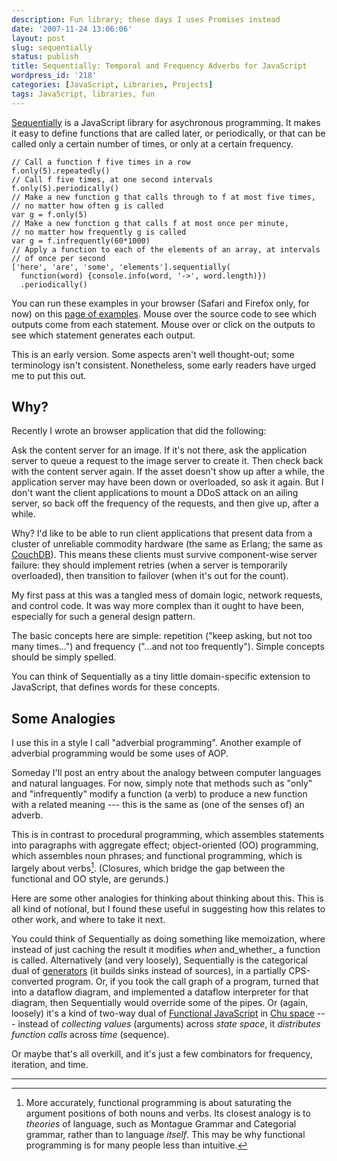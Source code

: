 ```yaml
---
description: Fun library; these days I uses Promises instead
date: '2007-11-24 13:06:06'
layout: post
slug: sequentially
status: publish
title: Sequentially: Temporal and Frequency Adverbs for JavaScript
wordpress_id: '218'
categories: [JavaScript, Libraries, Projects]
tags: JavaScript, libraries, fun
---
```


[Sequentially](/sources/javascript/sequentially) is a JavaScript library for asychronous programming.  It makes it easy to define functions that are called later, or periodically, or that can be called only a certain number of times, or only at a certain frequency.

<!-- more -->

    // Call a function f five times in a row
    f.only(5).repeatedly()
    // Call f five times, at one second intervals
    f.only(5).periodically()
    // Make a new function g that calls through to f at most five times,
    // no matter how often g is called
    var g = f.only(5)
    // Make a new function g that calls f at most once per minute,
    // no matter how frequently g is called
    var g = f.infrequently(60*1000)
    // Apply a function to each of the elements of an array, at intervals
    // of once per second
    ['here', 'are', 'some', 'elements'].sequentially(
      function(word) {console.info(word, '->', word.length)})
      .periodically()

You can run these examples in your browser (Safari and Firefox only, for now) on this [page of examples](/sources/javascript/sequentially).  Mouse over the source code to see which outputs come from each statement.  Mouse over or click on the outputs to see which statement generates each output.

This is an early version.  Some aspects aren't well thought-out; some terminology isn't consistent.  Nonetheless, some early readers have urged me to put this out.

## Why?

Recently I wrote an browser application that did the following:

Ask the content server for an image.  If it's not there, ask the application server to queue a request to the image server to create it.  Then check back with the content server again.  If the asset doesn't show up after a while, the application server may have been down or overloaded, so ask it again.  But I don't want the client applications to mount a DDoS attack on an ailing server, so back off the frequency of the requests, and then give up, after a while.

Why?  I'd like to be able to run client applications that present data from a cluster of unreliable commodity hardware (the same as Erlang; the same as [CouchDB](http://couchdb.org)).   This means these clients must survive component-wise server failure: they should implement retries (when a server is temporarily overloaded), then transition to failover (when it's out for the count).

My first pass at this was a tangled mess of domain logic, network requests, and control code.  It was way more complex than it ought to have been, especially for such a general design pattern.

The basic concepts here are simple: repetition ("keep asking, but not too many times...") and frequency ("...and not too frequently").  Simple concepts should be simply spelled.

You can think of Sequentially as a tiny little domain-specific extension to JavaScript, that defines words for these concepts.

## Some Analogies

I use this in a style I call "adverbial programming".  Another example of adverbial programming would be some uses of AOP.

Someday I'll post an entry about the analogy between computer languages and natural languages.  For now, simply note that methods such as "only" and "infrequently" modify a function (a verb) to produce a new function with a related meaning --- this is the same as (one of the senses of) an adverb.

This is in contrast to procedural programming, which assembles statements into paragraphs with aggregate effect; object-oriented (OO) programming, which assembles noun phrases; and functional programming, which is largely about verbs[^1].  (Closures, which bridge the gap between the functional and OO style, are gerunds.)

Here are some other analogies for thinking about thinking about this.  This is all kind of notional, but I found these useful in suggesting how this relates to other work, and where to take it next.

You could think of Sequentially as doing something like memoization, where instead of just caching the result it modifies _when_ and_whether_ a function is called.  Alternatively (and very loosely), Sequentially is the categorical dual of [generators](http://en.wikipedia.org/wiki/Generator_%28computer_science%29) (it builds sinks instead of sources), in a partially CPS-converted program. Or, if you took the call graph of a program, turned that into a dataflow diagram, and implemented a dataflow interpreter for that diagram, then Sequentially would override some of the pipes.  Or (again, loosely) it's a kind of two-way dual of [Functional JavaScript](/sources/javascript/functional) in [Chu space](http://chu.stanford.edu/) --- instead of _collecting_ _values_ (arguments) across _state space_, it _distributes_ _function calls_ across _time_ (sequence).

Or maybe that's all overkill, and it's just a few combinators for frequency, iteration, and time.

---

[^1]: More accurately, functional programming is about saturating the argument positions of both nouns and verbs.  Its closest analogy is to _theories_ of language, such as Montague Grammar and Categorial grammar, rather than to language _itself_.  This may be why functional programming is for many people less than intuitive.


